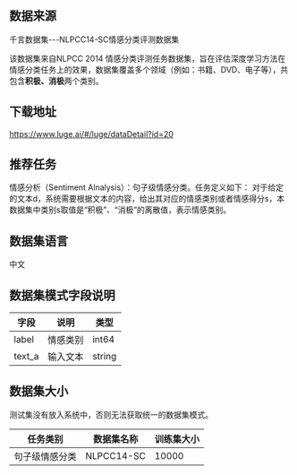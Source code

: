 ## 数据来源

千言数据集---NLPCC14-SC情感分类评测数据集

该数据集来自NLPCC 2014 情感分类评测任务数据集，旨在评估深度学习方法在情感分类任务上的效果，数据集覆盖多个领域（例如：书籍、DVD、电子等），共包含**积极、消极**两个类别。

## 下载地址

https://www.luge.ai/#/luge/dataDetail?id=20

## 推荐任务

情感分析（Sentiment Alnalysis）：句子级情感分类。任务定义如下： 对于给定的文本d，系统需要根据文本的内容，给出其对应的情感类别或者情感得分s，本数据集中类别s取值是“积极”、“消极”的离散值，表示情感类别。

## 数据集语言

中文

## 数据集模式字段说明

| 字段     | 说明   | 类型     |
| ------ | ---- | ------ |
| label  | 情感类别 | int64  |
| text_a | 输入文本 | string |

## 数据集大小

测试集没有放入系统中，否则无法获取统一的数据集模式。

| 任务类别    | 数据集名称      | 训练集大小 |
| ------- | ---------- | ----- |
| 句子级情感分类 | NLPCC14-SC | 10000 |

